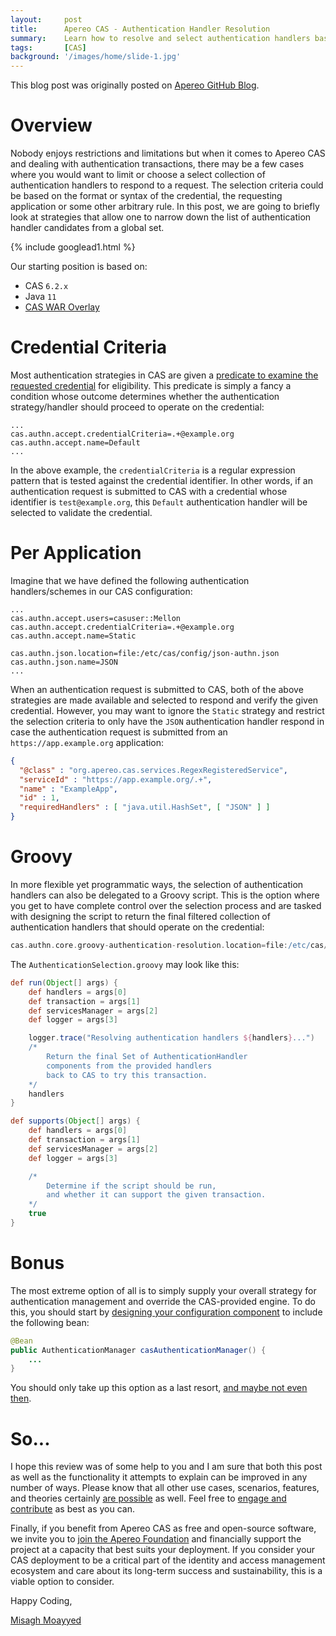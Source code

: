 ```yaml
---
layout:     post
title:      Apereo CAS - Authentication Handler Resolution
summary:    Learn how to resolve and select authentication handlers based on configurable and flexible filtering criteria.
tags:       [CAS]
background: '/images/home/slide-1.jpg'
---
```


<div class="alert alert-success"><i class="far fa-lightbulb"></i> This blog post was originally posted on <a href="https://github.com/apereo/apereo.github.io">Apereo GitHub Blog</a>.</div>

# Overview

Nobody enjoys restrictions and limitations but when it comes to Apereo CAS and dealing with authentication transactions,
there may be a few cases where you would want to limit or choose a select collection of authentication handlers to respond
to a request. The selection criteria could be based on the format or syntax of the credential, the requesting application
or some other arbitrary rule. In this post, we are going to briefly look at strategies that allow one to narrow down
the list of authentication handler candidates from a global set.

{% include googlead1.html  %}

Our starting position is based on:

- CAS `6.2.x`
- Java `11`
- [CAS WAR Overlay](https://github.com/apereo/cas-overlay-template)

# Credential Criteria

Most authentication strategies in CAS are given a [predicate to examine the requested credential](https://apereo.github.io/cas/6.2.x/configuration/Configuration-Properties-Common.html#authentication-credential-selection) for eligibility. This predicate is simply a fancy a condition whose outcome determines whether the authentication strategy/handler should proceed to operate on the credential:

```properties                                     
...
cas.authn.accept.credentialCriteria=.+@example.org
cas.authn.accept.name=Default
...
```

In the above example, the `credentialCriteria` is a regular expression pattern that is tested against the credential identifier. In other words, if an authentication request is submitted to CAS with a credential
whose identifier is `test@example.org`, this `Default` authentication handler will be selected to validate the credential.

# Per Application

Imagine that we have defined the following authentication handlers/schemes in our CAS configuration:

```properties                                     
...                  
cas.authn.accept.users=casuser::Mellon
cas.authn.accept.credentialCriteria=.+@example.org
cas.authn.accept.name=Static 

cas.authn.json.location=file:/etc/cas/config/json-authn.json
cas.authn.json.name=JSON
...
```     

When an authentication request is submitted to CAS, both of the above strategies are made available and selected to respond
and verify the given credential. However, you may want to ignore the `Static` strategy and restrict the selection 
criteria to only have the `JSON` authentication handler respond in case the authentication request 
is submitted from an `https://app.example.org` application:

```json
{
  "@class" : "org.apereo.cas.services.RegexRegisteredService",
  "serviceId" : "https://app.example.org/.+",
  "name" : "ExampleApp",
  "id" : 1,
  "requiredHandlers" : [ "java.util.HashSet", [ "JSON" ] ]
}
```

# Groovy

In more flexible yet programmatic ways, the selection of authentication handlers can also be delegated to a Groovy script. This is the option where
you get to have complete control over the selection process and are tasked with designing the script to return the final filtered collection
of authentication handlers that should operate on the credential:

```groovy
cas.authn.core.groovy-authentication-resolution.location=file:/etc/cas/config/AuthenticationSelection.groovy
```

The `AuthenticationSelection.groovy` may look like this:

```groovy
def run(Object[] args) {
    def handlers = args[0]
    def transaction = args[1]
    def servicesManager = args[2]
    def logger = args[3]

    logger.trace("Resolving authentication handlers ${handlers}...") 
    /*
        Return the final Set of AuthenticationHandler
        components from the provided handlers
        back to CAS to try this transaction.
    */
    handlers
}

def supports(Object[] args) {
    def handlers = args[0]
    def transaction = args[1]
    def servicesManager = args[2]
    def logger = args[3]      

    /*
        Determine if the script should be run,
        and whether it can support the given transaction.
    */
    true
}
```

# Bonus

The most extreme option of all is to simply supply your overall strategy for authentication management and override the CAS-provided engine. 
To do this, you should start by [designing your configuration component](https://apereo.github.io/cas/6.2.x/configuration/Configuration-Management-Extensions.html) to include the following bean:

```java
@Bean
public AuthenticationManager casAuthenticationManager() {
    ...
}
```

You should only take up this option as a last resort, [and maybe not even then](/2017/09/10/stop-writing-code/).

# So...

I hope this review was of some help to you and I am sure that both this post as well as the functionality it attempts to explain can be improved in any number of ways. Please know that all other use cases, scenarios, features, and theories certainly [are possible](https://apereo.github.io/2017/02/18/onthe-theoryof-possibility/) as well. Feel free to [engage and contribute](https://apereo.github.io/cas/developer/Contributor-Guidelines.html) as best as you can.

Finally, if you benefit from Apereo CAS as free and open-source software, we invite you to [join the Apereo Foundation](https://www.apereo.org/content/apereo-membership) and financially support the project at a capacity that best suits your deployment. If you consider your CAS deployment to be a critical part of the identity and access management ecosystem and care about its long-term success and sustainability, this is a viable option to consider.

Happy Coding,

[Misagh Moayyed](https://fawnoos.com)
